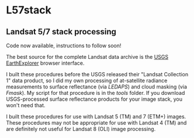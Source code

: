 # L57stack

## Landsat 5/7 stack processing

Code now available, instructions to follow soon!

The best source for the complete Landsat data archive is the [USGS EarthExplorer](https://earthexplorer.usgs.gov/) browser interface.

I built these procedures before the USGS released their "Landsat Collection 1" data product, so I did my own processing of at-satellite radiance measurements to surface reflectance (via *LEDAPS*) and cloud masking (via *Fmask*). My script for that procedure is in the *tools* folder. If you download USGS-processed surface reflectance products for your image stack, you won't need that.

I built these procedures for use with Landsat 5 (TM) and 7 (ETM+) images. These procedures may not be appropriate for use with Landsat 4 (TM) and are definitely not useful for Landsat 8 (OLI) image processing.
